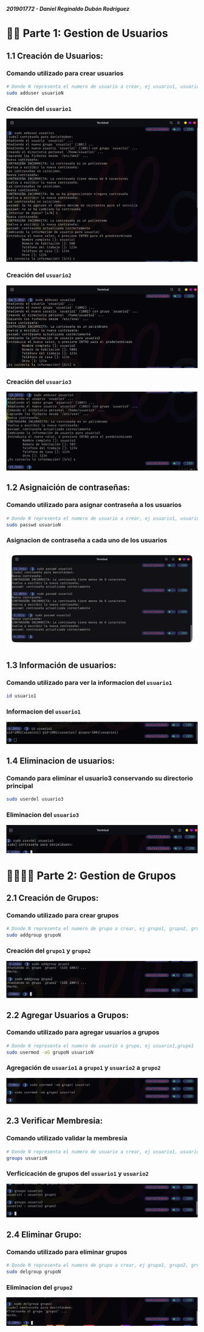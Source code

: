 ***201901772 - Daniel Reginaldo Dubón Rodríguez***

# 👨‍💻 Parte 1: Gestion de Usuarios

## 1.1 Creación de Usuarios:


### Comando utilizado para crear usuarios
```bash
# Donde N representa el numero de usuario a crear, ej usuario1, usuario2, usuarioN
sudo adduser usuarioN
```

### Creación del `usuario1`
<div align="center"><img src="./../sources/user1.png"/></div>

### Creación del `usuario2`
<div align="center"><img src="./../sources/user2.png"/></div>

### Creación del `usuario3`
<div align="center"><img src="./../sources/user3.png"/></div>


## 1.2 Asignaición de contraseñas:


### Comando utilizado para asignar contraseña a los usuarios
```bash
# Donde N representa el numero de usuario a crear, ej usuario1, usuario2, usuarioN
sudo passwd usuarioN
```

### Asignacion de contraseña a cada uno de los usuarios
<div align="center"><img src="./../sources/changepassuser.png"/></div>

## 1.3 Información de usuarios:


### Comando utilizado para ver la informacion del `usuario1`
```bash
id usuario1
```

### Informacion del `usuario1`
<div align="center"><img src="./../sources/infouser1.png"/></div>



## 1.4 Eliminacion de usuarios:


### Comando para eliminar el usuario3 conservando su directorio principal
```bash
sudo userdel usuario3
```

### Eliminacion del `usuario3`
<div align="center"><img src="./../sources/deluser3.png"/></div>

# 👨‍👩‍👧‍👦 Parte 2: Gestion de Grupos

## 2.1 Creación de Grupos:


### Comando utilizado para crear grupos
```bash
# Donde N representa el numero de grupo a crear, ej grupo1, grupo2, grupoN
sudo addgroup grupoN
```

### Creación del `grupo1` y `grupo2`
<div align="center"><img src="./../sources/addgroup.png"/></div>

## 2.2 Agregar Usuarios a Grupos:


### Comando utilizado para agregar usuarios a grupos
```bash
# Donde N representa el numero de usuario o grupo, ej usuario1,grupo1
sudo usermod -aG grupoN usuarioN
```

### Agregación de `usuario1` a `grupo1` y `usuario2` a `grupo2`
<div align="center"><img src="./../sources/addusergroup.png"/></div>

## 2.3 Verificar Membresia:


### Comando utilizado validar la membresia
```bash
# Donde N representa el numero de usuario a crear, ej usuario1, usuario2, usuarioN
groups usuarioN
```

### Verficicación de grupos del `usuario1` y `usuario2`
<div align="center"><img src="./../sources/verifygroups.png"/></div>

## 2.4 Eliminar Grupo:

### Comando utilizado para eliminar grupos
```bash
# Donde N representa el numero de grupo a crear, ej grupo1, grupo2, grupoN
sudo delgroup grupoN
```

### Eliminacion del `grupo2`
<div align="center"><img src="./../sources/delgroup.png"/></div>